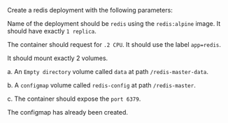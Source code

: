 Create a redis deployment with the following parameters:

Name of the deployment should be `redis` using the `redis:alpine` image. It should have exactly `1 replica`.

The container should request for `.2 CPU`. It should use the label `app=redis`.

It should mount exactly 2 volumes.

a. An `Empty directory` volume called `data` at path `/redis-master-data`.

b. A `configmap` volume called `redis-config` at path `/redis-master`.

c. The container should expose the `port 6379`.

The configmap has already been created.